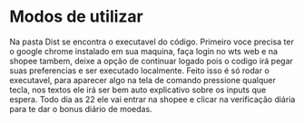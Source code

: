 # Modos de utilizar
Na pasta Dist se encontra o executavel do código. Primeiro voce precisa ter o google chrome instalado em sua maquina, faça login no wts web e na shopee tambem, deixe a opção de continuar logado pois o codigo irá pegar suas preferencias e ser executado localmente. Feito isso é só rodar o executavel, para aparecer algo na tela de comando pressione qualquer tecla, nos textos ele irá ser bem auto explicativo sobre os inputs que espera. Todo dia as 22 ele vai entrar na shopee e clicar na verificação diária para te dar o bonus diário de moedas.
